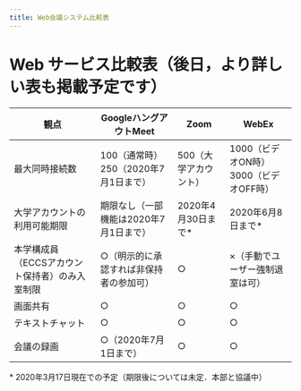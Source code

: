 ```yaml
---
title: Web会議システム比較表
---
```


# Web サービス比較表（後日，より詳しい表も掲載予定です）

|  観点  |  GoogleハングアウトMeet  |  Zoom  |  WebEx  |  
|---|---|---|---|  
|  最大同時接続数  |   100（通常時）<br>250（2020年7月1日まで）  | 500（大学アカウント）  |    1000（ビデオON時）<br>3000（ビデオOFF時）  |  
|  大学アカウントの利用可能期限  |  期限なし（一部機能は2020年7月1日まで）  |  2020年4月30日まで\*  |  2020年6月8日まで\*  |   
|  本学構成員（ECCSアカウント保持者）のみ入室制限  |  ○（明示的に承認すれば非保持者の参加可）  |  ○  |  ×（手動でユーザー強制退室は可）  |  
|  画面共有  |  ○  |  ○  |  ○  |  
|  テキストチャット  |  ○  |  ○  |  ○  |  
|  会議の録画  |  ○（2020年7月1日まで）  |  ○  |  ○  |  

\* 2020年3月17日現在での予定（期限後については未定．本部と協議中）
  

